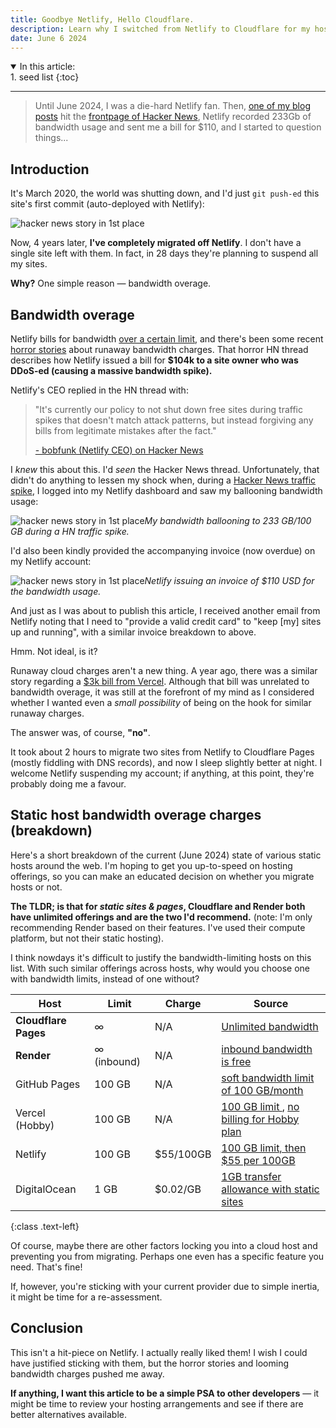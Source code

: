 ```yaml
---
title: Goodbye Netlify, Hello Cloudflare.
description: Learn why I switched from Netlify to Cloudflare for my hosting, after years of happy usage.
date: June 6 2024
---
```


<details open>
<summary>In this article:</summary>
<aside markdown="1">
1. seed list
{:toc}
</aside>
</details>
<hr />

> Until June 2024, I was a die-hard Netlify fan. Then, [one of my blog posts](https://dumbph.com/turn-iphone-into-dumb-phone) hit the [frontpage of Hacker News](/blog/hacker-news-traffic-spike-anatomy), Netlify recorded 233Gb of bandwidth usage and sent me a bill for $110, and I started to question things...

## Introduction

It's March 2020, the world was shutting down, and I'd just `git push-ed` this site's first commit (auto-deployed with Netlify):

![hacker news story in 1st place](images/blog/goodbye-netlify-hello-cloudflare/commit.png)

Now, 4 years later, **I've completely migrated off Netlify**. I don't have a single site left with them. In fact, in 28 days they're planning to suspend all my sites.

**Why?** One simple reason — bandwidth overage.

## Bandwidth overage

Netlify bills for bandwidth [over a certain limit](https://www.netlify.com/pricing/#pricing-table:~:text=100GB%20/month%0Athen%20%2455%20per%20100GB), and there's been some recent [horror stories](https://news.ycombinator.com/item?id=39520776) about runaway bandwidth charges. That horror HN thread describes how Netlify issued a bill for **$104k to a site owner who was DDoS-ed (causing a massive bandwidth spike).**

Netlify's CEO replied in the HN thread with:

> "It's currently our policy to not shut down free sites during traffic spikes that doesn't match attack patterns, but instead forgiving any bills from legitimate mistakes after the fact."
>
> [- bobfunk (Netlify CEO) on Hacker News](https://news.ycombinator.com/item?id=39520776#:~:text=charged%20for%20this.-,It%27s%20currently%20our%20policy%20to%20not%20shut%20down%20free%20sites%20during%20traffic%20spikes%20that%20doesn%27t%20match%20attack%20patterns%2C%20but%20instead%20forgiving%20any%20bills%20from%20legitimate%20mistakes%20after%20the%20fact.,-Apologies%20that%20this)

I _knew_ this about this. I'd _seen_ the Hacker News thread. Unfortunately, that didn't do anything to lessen my shock when, during a [Hacker News traffic spike](/blog/hacker-news-traffic-spike-anatomy), I logged into my Netlify dashboard and saw my ballooning bandwidth usage:

![hacker news story in 1st place](images/blog/goodbye-netlify-hello-cloudflare/233gb.png)_My bandwidth ballooning to 233 GB/100 GB during a HN traffic spike._

I'd also been kindly provided the accompanying invoice (now overdue) on my Netlify account:

![hacker news story in 1st place](images/blog/goodbye-netlify-hello-cloudflare/bill.png)_Netlify issuing an invoice of $110 USD for the bandwidth usage._

And just as I was about to publish this article, I received another email from Netlify noting that I need to "provide a valid credit card" to "keep [my] sites up and running", with a similar invoice breakdown to above.

Hmm. Not ideal, is it?

Runaway cloud charges aren't a new thing. A year ago, there was a similar story regarding a [$3k bill from Vercel](https://www.reddit.com/r/nextjs/comments/12dngvg/small_mistake_leads_to_3000_bill_from_vercel_and/?rdt=49055). Although that bill was unrelated to bandwidth overage, it was still at the forefront of my mind as I considered whether I wanted even a _small possibility_ of being on the hook for similar runaway charges.

The answer was, of course, **"no"**.

It took about 2 hours to migrate two sites from Netlify to Cloudflare Pages (mostly fiddling with DNS records), and now I sleep slightly better at night. I welcome Netlify suspending my account; if anything, at this point, they're probably doing me a favour.

## Static host bandwidth overage charges (breakdown)

Here's a short breakdown of the current (June 2024) state of various static hosts around the web. I'm hoping to get you up-to-speed on hosting offerings, so you can make an educated decision on whether you migrate hosts or not.

**The TLDR; is that for _static sites & pages_, Cloudflare and Render both have unlimited offerings and are the two I'd recommend.** (note: I'm only recommending Render based on their features. I've used their compute platform, but not their static hosting).

I think nowdays it's difficult to justify the bandwidth-limiting hosts on this list. With such similar offerings across hosts, why would you choose one with bandwidth limits, instead of one without?

| Host                 | Limit       | Charge    | Source                                                                                                                                                                                                                                                                                                  |
| -------------------- | ----------- | --------- | ------------------------------------------------------------------------------------------------------------------------------------------------------------------------------------------------------------------------------------------------------------------------------------------------------- |
| **Cloudflare Pages** | ∞           | N/A       | [Unlimited bandwidth](https://pages.cloudflare.com/#:~:text=Unlimited%20static%20requests-,Unlimited%20bandwidth,Sign%20Up,-Pro)                                                                                                                                                                        |
| **Render**           | ∞ (inbound) | N/A       | [inbound bandwidth is free](https://render.com/pricing#:~:text=Custom-,Free%20Bandwidth,-100%20GB)                                                                                                                                                                                                      |
| GitHub Pages         | 100 GB      | N/A       | [soft bandwidth limit of 100 GB/month](https://docs.github.com/en/pages/getting-started-with-github-pages/about-github-pages#:~:text=GitHub%20Pages%20sites%20have%20a,a%20custom%20GitHub%20Actions%20workflow.)                                                                                       |
| Vercel (Hobby)       | 100 GB      | N/A       | [100 GB limit ](https://vercel.com/docs/accounts/plans/hobby#:~:text=Fast%20Data%20Transfer-,First%20100%20GB,-First%201%20TB), [no billing for Hobby plan](https://vercel.com/docs/accounts/plans/hobby#:~:text=As%20the%20Hobby%20plan%20is%20a%20free%20tier%20there%20are%20no%20billing%20cycles.) |
| Netlify              | 100 GB      | $55/100GB | [100 GB limit, then $55 per 100GB](https://www.netlify.com/pricing/#pricing-table:~:text=100GB%20/month%0Athen%20%2455%20per%20100GB)                                                                                                                                                                   |
| DigitalOcean         | 1 GB        | $0.02/GB  | [1GB transfer allowance with static sites](https://www.digitalocean.com/pricing/app-platform#:~:text=1GiB%20data%20transfer%20allowance%20per%20app%20with%20static%20sites)                                                                                                                            |

{:class .text-left}

Of course, maybe there are other factors locking you into a cloud host and preventing you from migrating. Perhaps one even has a specific feature you need. That's fine!

If, however, you're sticking with your current provider due to simple inertia, it might be time for a re-assessment.

## Conclusion

This isn't a hit-piece on Netlify. I actually really liked them! I wish I could have justified sticking with them, but the horror stories and looming bandwidth charges pushed me away.

**If anything, I want this article to be a simple PSA to other developers** — it might be time to review your hosting arrangements and see if there are better alternatives available.
